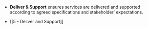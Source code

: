 - **Deliver & Support** ensures services are delivered and supported according to agreed specifications and stakeholder’ expectations.

- [[5 - Deliver and Support]]